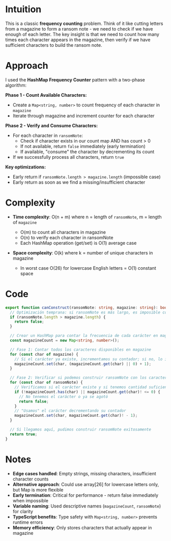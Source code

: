# Intuition

This is a classic **frequency counting** problem. Think of it like cutting letters from a magazine to form a ransom note - we need to check if we have enough of each letter. The key insight is that we need to count how many times each character appears in the magazine, then verify if we have sufficient characters to build the ransom note.

# Approach

I used the **HashMap Frequency Counter** pattern with a two-phase algorithm:

**Phase 1 - Count Available Characters:**

- Create a `Map<string, number>` to count frequency of each character in `magazine`
- Iterate through magazine and increment counter for each character

**Phase 2 - Verify and Consume Characters:**

- For each character in `ransomNote`:
  - Check if character exists in our count map AND has count > 0
  - If not available, return `false` immediately (early termination)
  - If available, "consume" the character by decrementing its count
- If we successfully process all characters, return `true`

**Key optimizations:**

- Early return if `ransomNote.length > magazine.length` (impossible case)
- Early return as soon as we find a missing/insufficient character

# Complexity

- **Time complexity**: O(n + m) where n = length of `ransomNote`, m = length of `magazine`

  - O(m) to count all characters in magazine
  - O(n) to verify each character in ransomNote
  - Each HashMap operation (get/set) is O(1) average case

- **Space complexity**: O(k) where k = number of unique characters in magazine
  - In worst case O(26) for lowercase English letters = O(1) constant space

# Code

```typescript
export function canConstruct(ransomNote: string, magazine: string): boolean {
  // Optimización temprana: si ransomNote es más largo, es imposible construirlo
  if (ransomNote.length > magazine.length) {
    return false;
  }

  // Crear un HashMap para contar la frecuencia de cada carácter en magazine
  const magazineCount = new Map<string, number>();

  // Fase 1: Contar todos los caracteres disponibles en magazine
  for (const char of magazine) {
    // Si el carácter ya existe, incrementamos su contador; si no, lo inicializamos en 1
    magazineCount.set(char, (magazineCount.get(char) || 0) + 1);
  }

  // Fase 2: Verificar si podemos construir ransomNote con los caracteres disponibles
  for (const char of ransomNote) {
    // Verificamos si el carácter existe y si tenemos cantidad suficiente (> 0)
    if (!magazineCount.has(char) || magazineCount.get(char)! <= 0) {
      // No tenemos el carácter o ya se agotó
      return false;
    }
    // "Usamos" el carácter decrementando su contador
    magazineCount.set(char, magazineCount.get(char)! - 1);
  }

  // Si llegamos aquí, pudimos construir ransomNote exitosamente
  return true;
}
```

# Notes

- **Edge cases handled**: Empty strings, missing characters, insufficient character counts
- **Alternative approach**: Could use array[26] for lowercase letters only, but Map is more flexible
- **Early termination**: Critical for performance - return false immediately when impossible
- **Variable naming**: Used descriptive names (`magazineCount`, `ransomNote`) for clarity
- **TypeScript benefits**: Type safety with `Map<string, number>` prevents runtime errors
- **Memory efficiency**: Only stores characters that actually appear in magazine
